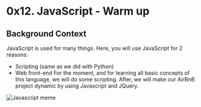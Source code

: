 # 0x12. JavaScript - Warm up

## Background Context
JavaScript is used for many things. Here, you will use JavaScript for 2 reasons:

* Scripting (same as we did with Python)
* Web front-end
For the moment, and for learning all basic concepts of this language, we will do some scripting. After, we will make our AirBnB project dynamic by using Javascript and JQuery.

![Javascript meme](https://github.com/Omachonu-prosper/alx-higher_level_programming/assets/69792620/f33c732f-8755-4909-a84f-49bb5bcb90a5)
